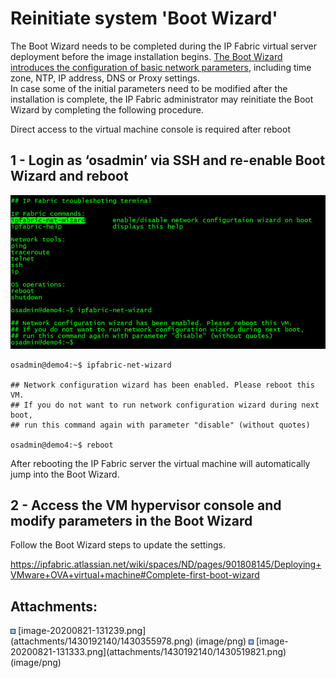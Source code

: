 # Reinitiate system 'Boot Wizard'

The Boot Wizard needs to be completed during the IP Fabric virtual
server deployment before the image installation begins. [The Boot Wizard
introduces the configuration of basic network
parameters](https://ipfabric.atlassian.net/wiki/spaces/ND/pages/901808145/Deploying+VMware+OVA+virtual+machine#Complete-first-boot-wizard),
including time zone, NTP, IP address, DNS or Proxy settings.  
In case some of the initial parameters need to be modified after the
installation is complete, the IP Fabric administrator may reinitiate the
Boot Wizard by completing the following procedure.

<div>

<div>

Direct access to the virtual machine console is required after reboot

</div>

</div>

## **1 - Login as ‘osadmin’ via SSH and re-enable Boot Wizard and reboot**

<img src="attachments/1430192140/1430519821.png" class="image-center" loading="lazy" data-image-src="attachments/1430192140/1430519821.png" data-height="352" data-width="722" data-unresolved-comment-count="0" data-linked-resource-id="1430519821" data-linked-resource-version="1" data-linked-resource-type="attachment" data-linked-resource-default-alias="image-20200821-131333.png" data-base-url="https://ipfabric.atlassian.net/wiki" data-linked-resource-content-type="image/png" data-linked-resource-container-id="1430192140" data-linked-resource-container-version="5" data-media-id="c0a98798-cd87-4f43-a051-a74f862d7b0e" data-media-type="file" />

<div class="code panel pdl" style="border-width: 1px;">

<div class="codeContent panelContent pdl">

``` jscript
osadmin@demo4:~$ ipfabric-net-wizard

## Network configuration wizard has been enabled. Please reboot this VM.
## If you do not want to run network configuration wizard during next boot,
## run this command again with parameter "disable" (without quotes)

osadmin@demo4:~$ reboot
```

</div>

</div>

After rebooting the IP Fabric server the virtual machine will
automatically jump into the Boot Wizard.

## **2 - Access the VM hypervisor console and modify parameters in the Boot Wizard**

Follow the Boot Wizard steps to update the settings.

<https://ipfabric.atlassian.net/wiki/spaces/ND/pages/901808145/Deploying+VMware+OVA+virtual+machine#Complete-first-boot-wizard>

<div class="pageSectionHeader">

## Attachments:

</div>

<div class="greybox" align="left">

<img src="images/icons/bullet_blue.gif" width="8" height="8" />
[image-20200821-131239.png](attachments/1430192140/1430355978.png)
(image/png)  
<img src="images/icons/bullet_blue.gif" width="8" height="8" />
[image-20200821-131333.png](attachments/1430192140/1430519821.png)
(image/png)  

</div>
